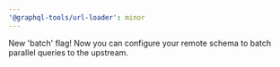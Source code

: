 ```yaml
---
'@graphql-tools/url-loader': minor
---
```


New 'batch' flag! Now you can configure your remote schema to batch parallel queries to the upstream.
